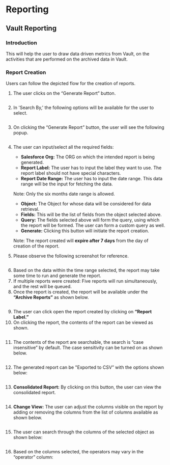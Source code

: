 # Reporting

## **Vault Reporting**

### **Introduction**

This will help the user to draw data driven metrics from Vault, on the activities that are performed on the archived data in Vault.

### **Report Creation**

Users can follow the depicted flow for the creation of reports.

1. The user clicks on the “Generate Report” button.

<figure><img src="../../../.gitbook/assets/image (244).png" alt=""><figcaption></figcaption></figure>

2. In 'Search By,' the following options will be available for the user to select.

<figure><img src="../../../.gitbook/assets/image (245).png" alt=""><figcaption></figcaption></figure>

3. On clicking the “Generate Report” button, the user will see the following popup.

<figure><img src="../../../.gitbook/assets/image (246).png" alt=""><figcaption></figcaption></figure>

4.  The user can input/select all the required fields:

    * **Salesforce Org:** The ORG on which the intended report is being generated.
    * **Report Label:** The user has to input the label they want to use. The report label should not have special characters.
    * **Report Date Range:** The user has to input the date range. This data range will be the input for fetching the data.

    Note: Only the six months date range is allowed.

    * **Object:** The Object for whose data will be considered for data retrieval.
    * **Fields:** This will be the list of fields from the object selected above.
    * **Query:** The fields selected above will form the query, using which the report will be formed. The user can form a custom query as well.
    * **Generate:** Clicking this button will initiate the report creation.

    Note: The report created will **expire after 7 days** from the day of creation of the report.
5. Please observe the following screenshot for reference.

<figure><img src="../../../.gitbook/assets/image (247).png" alt=""><figcaption></figcaption></figure>

6. Based on the data within the time range selected, the report may take some time to run and generate the report.
7. If multiple reports were created: Five reports will run simultaneously, and the rest will be queued.
8. Once the report is created, the report will be available under the **“Archive Reports”** as shown below.

<figure><img src="../../../.gitbook/assets/image (248).png" alt=""><figcaption></figcaption></figure>

9. The user can click open the report created by clicking on **“Report Label.”**
10. On clicking the report, the contents of the report can be viewed as shown.

<figure><img src="../../../.gitbook/assets/image (250).png" alt=""><figcaption></figcaption></figure>

11. The contents of the report are searchable, the search is “case insensitive” by default. The case sensitivity can be turned on as shown below.

<figure><img src="../../../.gitbook/assets/image (251).png" alt=""><figcaption></figcaption></figure>

12. The generated report can be "Exported to CSV” with the options shown below:

<figure><img src="../../../.gitbook/assets/image (252).png" alt=""><figcaption></figcaption></figure>

13. **Consolidated Report:** By clicking on this button, the user can view the consolidated report.

<figure><img src="../../../.gitbook/assets/image (253).png" alt=""><figcaption></figcaption></figure>

14. **Change View:** The user can adjust the columns visible on the report by adding or removing the columns from the list of columns available as shown below.

<figure><img src="../../../.gitbook/assets/image (254).png" alt=""><figcaption></figcaption></figure>

15. The user can search through the columns of the selected object as shown below:

<figure><img src="../../../.gitbook/assets/image (255).png" alt=""><figcaption></figcaption></figure>

16. Based on the columns selected, the operators may vary in the “operator” column:

<figure><img src="../../../.gitbook/assets/image (256).png" alt=""><figcaption></figcaption></figure>
